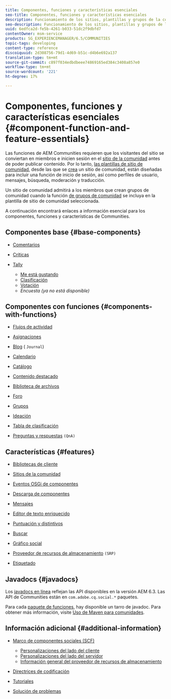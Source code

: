 ```yaml
---
title: Componentes, funciones y características esenciales
seo-title: Componentes, funciones y características esenciales
description: Funcionamiento de los sitios, plantillas y grupos de la comunidad
seo-description: Funcionamiento de los sitios, plantillas y grupos de la comunidad
uuid: 6edfca2d-fe5b-4261-b033-51dc2f9dbfd7
contentOwner: msm-service
products: SG_EXPERIENCEMANAGER/6.5/COMMUNITIES
topic-tags: developing
content-type: reference
discoiquuid: 2d308756-79d1-4d69-b51c-d4b6e692a137
translation-type: tm+mt
source-git-commit: c897f034edbdbeee74869165ed384c3408a857e0
workflow-type: tm+mt
source-wordcount: '221'
ht-degree: 17%

---
```



# Componentes, funciones y características esenciales {#component-function-and-feature-essentials}

Las funciones de AEM Communities requieren que los visitantes del sitio se conviertan en miembros e inicien sesión en el [sitio de la comunidad](overview.md#communitiessites) antes de poder publicar contenido. Por lo tanto, [las plantillas de sitio de comunidad](sites.md), desde las que se [crea](sites-console.md) un sitio de comunidad, están diseñadas para incluir una función de inicio de sesión, así como perfiles de usuario, mensajes, búsqueda, moderación y traducción.

Un sitio de comunidad admitirá a los miembros que crean grupos de comunidad cuando la función [de grupos de comunidad](functions.md#groups-function) se incluya en la plantilla de sitio de comunidad seleccionada.

A continuación encontrará enlaces a información esencial para los componentes, funciones y características de Communities.

## Componentes base {#base-components}

* [Comentarios](essentials-comments.md)
* [Críticas](reviews-basics.md)
* [Tally](tally.md)

   * [Me está gustando](essentials-liking.md)
   * [Clasificación](rating-basics.md)
   * [Votación](essentials-voting.md)
   * *Encuesta (ya no está disponible)*

## Componentes con funciones {#components-with-functions}

* [Flujos de actividad](essentials-activities.md)
* [Asignaciones](essentials-assignments.md)
* [Blog](blog-developer-basics.md) (  `Journal`)

* [Calendario](calendar-basics-for-developers.md)
* [Catálogo](catalog-developer-essentials.md)
* [Contenido destacado](essentials-featured.md)
* [Biblioteca de archivos](essentials-file-library.md)
* [Foro](essentials-forum.md)
* [Grupos](essentials-groups.md)
* [Ideación](ideation.md)
* [Tabla de clasificación](leaderboard.md)
* [Preguntas y respuestas](qna-essentials.md) `(QnA)`

## Características {#features}

* [Bibliotecas de cliente](clientlibs.md)
* [Sitios de la comunidad](sites-for-developers.md)
* [Eventos OSGi de componentes](events.md)
* [Descarga de componentes](sideloading.md)
* [Mensajes](essentials-messaging.md)
* [Editor de texto enriquecido](rte.md)
* [Puntuación y distintivos](configure-scoring.md)
* [Buscar](search-implementation.md)
* [Gráfico social](essentials-socialgraph.md)
* [Proveedor de recursos de almacenamiento](srp-and-ugc.md) `(SRP)`

* [Etiquetado](tag.md)

## Javadocs {#javadocs}

Los [javadocs en línea](../../help/sites-developing/reference-materials.md) reflejan las API disponibles en la versión AEM 6.3.
Las API de Communities están en `com.adobe.cq.social.*` paquetes.

Para cada [paquete de funciones](deploy-communities.md#latestfeaturepack), hay disponible un tarro de javadoc. Para obtener más información, visite [Uso de Maven para comunidades](maven.md#javadocs).

## Información adicional {#additional-information}

* [Marco de componentes sociales (SCF)](scf.md)

   * [Personalizaciones del lado del cliente](client-customize.md)
   * [Personalizaciones del lado del servidor](server-customize.md)
   * [Información general del proveedor de recursos de almacenamiento](srp.md)

* [Directrices de codificación](code-guide.md)
* [Tutoriales](tutorials.md)
* [Solución de problemas](troubleshooting.md)

